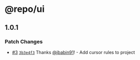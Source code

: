 # @repo/ui

## 1.0.1

### Patch Changes

- [#3](https://github.com/jbabin91/turbo-react-hono-starter/pull/3) [`3b3e4f3`](https://github.com/jbabin91/turbo-react-hono-starter/commit/3b3e4f371e433d8fbebbea8c7afee5a83ed2318a) Thanks [@jbabin91](https://github.com/jbabin91)! - Add cursor rules to project
